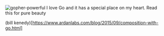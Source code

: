  
![gopher-powerful](https://user-images.githubusercontent.com/78127468/164078245-104cb18c-90fc-4eca-826b-b499c14ec6ea.gif)
I love Go and it has a special place on my heart. Read this for pure beauty

(bill kenedy)[https://www.ardanlabs.com/blog/2015/09/composition-with-go.html]
